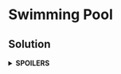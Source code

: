 # Swimming Pool
## Solution
<details>
<summary><b>SPOILERS</b></summary>
Use backtracking algorithm to get all possible schedules, and find the minimum cost among the results. You can assign the 1-year cost to the initial answer value, and compare it with all possible costs to find the minimum value.
</details>
